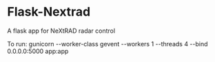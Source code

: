 # Flask-Nextrad
A flask app for NeXtRAD radar control

To run:
	gunicorn --worker-class gevent --workers 1 --threads 4 --bind 0.0.0.0:5000 app:app 

